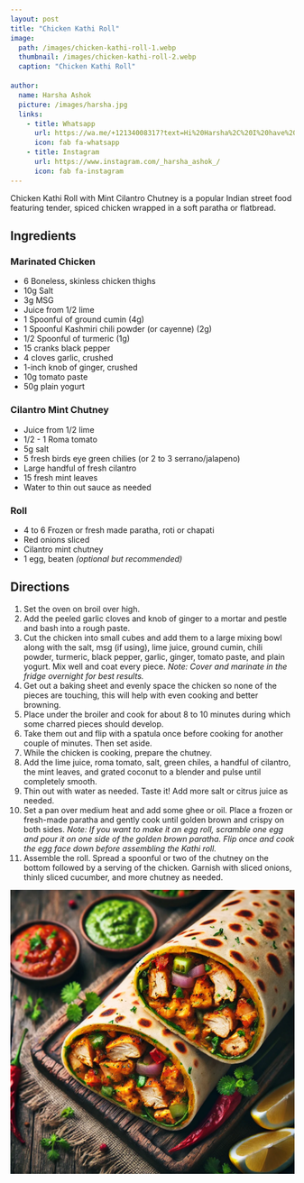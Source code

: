 ```yaml
---
layout: post
title: "Chicken Kathi Roll"
image:
  path: /images/chicken-kathi-roll-1.webp
  thumbnail: /images/chicken-kathi-roll-2.webp
  caption: "Chicken Kathi Roll"

author:
  name: Harsha Ashok
  picture: /images/harsha.jpg
  links:
    - title: Whatsapp
      url: https://wa.me/+12134008317?text=Hi%20Harsha%2C%20I%20have%20a%20quick%20question%20about%20your%20Chicken%20Kathi%20Roll%20recipe
      icon: fab fa-whatsapp
    - title: Instagram
      url: https://www.instagram.com/_harsha_ashok_/
      icon: fab fa-instagram
---
```


Chicken Kathi Roll with Mint Cilantro Chutney is a popular Indian street food featuring tender, spiced chicken wrapped in a soft paratha or flatbread.

## Ingredients

### Marinated Chicken

- 6 Boneless, skinless chicken thighs
- 10g Salt
- 3g MSG
- Juice from 1/2 lime
- 1 Spoonful of ground cumin (4g)
- 1 Spoonful Kashmiri chili powder (or cayenne) (2g)
- 1/2 Spoonful of turmeric (1g)
- 15 cranks black pepper
- 4 cloves garlic, crushed
- 1-inch knob of ginger, crushed
- 10g tomato paste
- 50g plain yogurt

### Cilantro Mint Chutney

- Juice from 1/2 lime
- 1/2 - 1 Roma tomato
- 5g salt
- 5 fresh birds eye green chilies (or 2 to 3 serrano/jalapeno)
- Large handful of fresh cilantro
- 15 fresh mint leaves
- Water to thin out sauce as needed

### Roll

- 4 to 6 Frozen or fresh made paratha, roti or chapati
- Red onions sliced
- Cilantro mint chutney
- 1 egg, beaten _(optional but recommended)_

## Directions

1. Set the oven on broil over high.
2. Add the peeled garlic cloves and knob of ginger to a mortar and pestle and bash into a rough paste.
3. Cut the chicken into small cubes and add them to a large mixing bowl along with the salt, msg (if using), lime juice, ground cumin, chili powder, turmeric, black pepper, garlic, ginger, tomato paste, and plain yogurt. Mix well and coat every piece. _Note: Cover and marinate in the fridge overnight for best results._
4. Get out a baking sheet and evenly space the chicken so none of the pieces are touching, this will help with even cooking and better browning.
5. Place under the broiler and cook for about 8 to 10 minutes during which some charred pieces should develop.
6. Take them out and flip with a spatula once before cooking for another couple of minutes. Then set aside.
7. While the chicken is cooking, prepare the chutney.
8. Add the lime juice, roma tomato, salt, green chiles, a handful of cilantro, the mint leaves, and grated coconut to a blender and pulse until completely smooth.
9. Thin out with water as needed. Taste it! Add more salt or citrus juice as needed.
10. Set a pan over medium heat and add some ghee or oil. Place a frozen or fresh-made paratha and gently cook until golden brown and crispy on both sides. _Note: If you want to make it an egg roll, scramble one egg and pour it on one side of the golden brown paratha. Flip once and cook the egg face down before assembling the Kathi roll._
11. Assemble the roll. Spread a spoonful or two of the chutney on the bottom followed by a serving of the chicken. Garnish with sliced onions, thinly sliced cucumber, and more chutney as needed.

<img src="/images/chicken-kathi-roll-2.webp">
